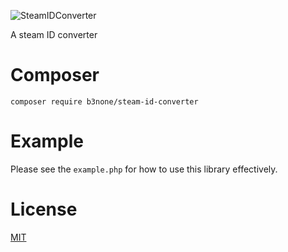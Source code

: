 ![SteamIDConverter](https://raw.githubusercontent.com/b3none/SteamIDConverter/master/logo.png)

A steam ID converter

# Composer
`composer require b3none/steam-id-converter`

# Example
Please see the `example.php` for how to use this library effectively.

# License
[MIT](https://github.com/b3none/SteamIDConverter/blob/master/LICENSE "MIT")